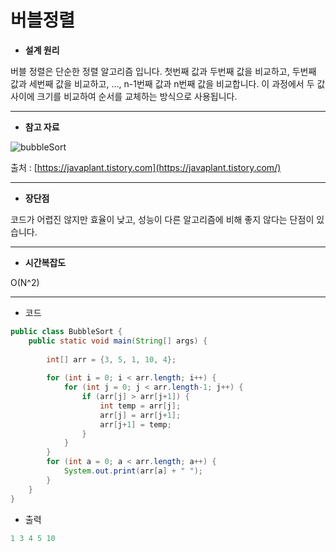 # 버블정렬


- **설계 원리**

버블 정렬은 단순한 정렬 알고리즘 입니다. 첫번째 값과 두번째 값을 비교하고, 두번째 값과 세번째 값을 비교하고, …, n-1번째 값과 n번째 값을 비교합니다. 이 과정에서 두 값 사이에 크기를 비교하여 순서를 교체하는 방식으로 사용됩니다. 

---

- **참고 자료**

![bubbleSort](/Users/jeongjiwon/Documents/TIL/img/bubbleSort.png)

출처 :  [https://javaplant.tistory.com](https://javaplant.tistory.com/)

---

- **장단점**

코드가 어렵진 않지만 효율이 낮고, 성능이 다른 알고리즘에 비해 좋지 않다는 단점이 있습니다.

---

- **시간복잡도**

O(N^2)

---

- 코드

```java
public class BubbleSort {
	public static void main(String[] args) {
		
		int[] arr = {3, 5, 1, 10, 4};
		
		for (int i = 0; i < arr.length; i++) {
			for (int j = 0; j < arr.length-1; j++) {
				if (arr[j] > arr[j+1]) {
					int temp = arr[j];
					arr[j] = arr[j+1];
					arr[j+1] = temp; 
				}
			}
		}
		for (int a = 0; a < arr.length; a++) {
			System.out.print(arr[a] + " ");
		}
	}
}
```

- 출력

```java
1 3 4 5 10
```